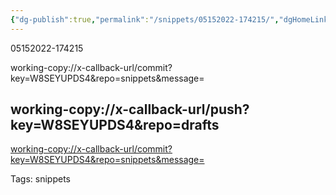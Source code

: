 ```yaml
---
{"dg-publish":true,"permalink":"/snippets/05152022-174215/","dgHomeLink":true,"dgPassFrontmatter":false}
---
```


05152022-174215

working-copy://x-callback-url/commit?key=W8SEYUPDS4&repo=snippets&message=

working-copy://x-callback-url/push?key=W8SEYUPDS4&repo=drafts
---
[working-copy://x-callback-url/commit?key=W8SEYUPDS4&repo=snippets&message=](drafts://open?uuid=EEB5C0F0-48B4-45AF-A8A7-4FCE5DDCBE03)

Tags:
  snippets